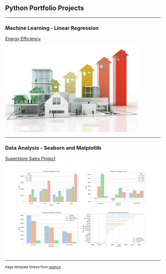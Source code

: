 ## Python Portfolio Projects

---

### Machine Learning - Linear Regression

[Energy Efficiency](/Energy_efficency)

<img src="images/Project Profile Image.jpg"/>

---

### Data Analysis - Seaborn and Matplotlib 

[Superstore Sales Project](/Superstore_page)
<img src="images/superstore_profit_plots.png"/>

---
<p style="font-size:11px">Page template forked from <a href="https://github.com/evanca/quick-portfolio">evanca</a></p>
<!-- Remove above link if you don't want to attibute -->
